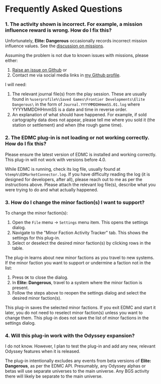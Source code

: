 # Frequently Asked Questions

### 1. The activity shown is incorrect. For example, a mission influence reward is wrong. How do I fix this?

Unfortunately, **Elite: Dangerous** occasionally records incorrect mission influence values. See the [discussion on missions](missions.md).

Assuming the problem is not due to known issues with missions, please either:
1. [Raise an issue on Github](https://github.com/anthonylangsworth/EDMFAT/issues) or
2. Contact me via social media links in [my Github profile](https://github.com/anthonylangsworth).

I will need:
1. The relevant journal file(s) from the play session. These are usually found in `%userprofile%\Saved Games\Frontier Developments\Elite Dangerous\` in the form of `Journal.YYYYMMDDHHmmSS.01.log` where YYYYMMDDHHmmSS is a date and time in reverse order.
2. An explanation of what should have happened. For example, if sold cartography data does not appear, please tell me where you sold it (the station or settlement) and when (the rough game time).

### 2. The EDMC plug-in is not loading or not working correctly. How do I fix this?

Please ensure the latest version of EDMC is installed and working correctly. This plug-in will not work with versions before 4.0.

While EDMC is running, check its log file, usually found at `%temp%\EDMarketConnector.log`. If you have difficulty reading the log (it is designed for developers, after all), please reach out to me as per the instructions above. Please attach the relevant log file(s), describe what you were trying to do and what actually happened.

### 3. How do I change the minor faction(s) I want to support?

To change the minor faction(s):
1. Open the `File` menu -> `Settings` menu item. This opens the settings dialog.
2. Navigate to the "Minor Faction Activity Tracker" tab. This shows the settings for this plug-in.
3. Select or deselect the desired minor faction(s) by clicking rows in the table. 

The plug-in learns about new minor factions as you travel to new systems. If the minor faction you want to support or undermine a faction not in the list:
1. Press `OK` to close the dialog.
2. In **Elite: Dangerous**, travel to a system where the minor faction is present.
3. Follow the steps above to reopen the settings dialog and select the desired minor faction(s). 

This plug-in saves the selected minor factions. If you exit EDMC and start it later, you do not need to reselect minor faction(s) unless you want to change them. This plug-in does not save the list of minor factions in the settings dialog.

### 4. Will this plug-in work with the Odyssey expansion?

I do not know. However, I plan to test the plug-in and add any new, relevant Odyssey features when it is released.

The plug-in intentionally excludes any events from beta versions of **Elite: Dangerous**, as per the EDMC API. Presumably, any Odyssey alphas or betas will use separate universes to the main universe. Any BGS activity there will likely be separate to the main universe.